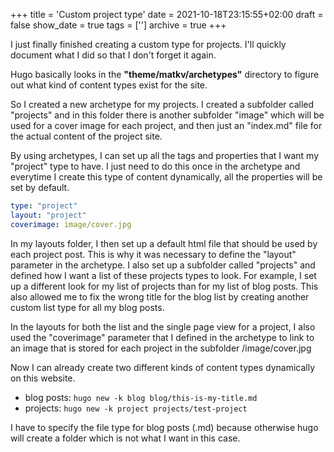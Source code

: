 +++
title = 'Custom project type'
date = 2021-10-18T23:15:55+02:00
draft = false
show_date = true
tags = ['']
archive = true
+++

I just finally finished creating a custom type for projects. I'll quickly document what I did so that I don't forget it again.

<!--more-->


Hugo basically looks in the **"theme/matkv/archetypes"** directory to figure out what kind of content types exist for the site.

So I created a new archetype for my projects. I created a subfolder called "projects" and in this folder there is another subfolder "image" which will be used for a cover image for each project, and then just an "index.md" file for the actual content of the project site.

By using archetypes, I can set up all the tags and properties that I want my "project" type to have. I just need to do this once in the archetype and everytime I create this type of content dynamically, all the properties will be set by default.

```yaml
type: "project"
layout: "project"
coverimage: image/cover.jpg
```

In my layouts folder, I then set up a default html file that should be used by each project post. This is why it was necessary to define the "layout" parameter in the archetype. I also set up a subfolder called "projects" and defined how I want a list of these projects types to look. For example, I set up a different look for my list of projects than for my list of blog posts. This also allowed me to fix the wrong title for the blog list by creating another custom list type for all my blog posts.

In the layouts for both the list and the single page view for a project, I also used the "coverimage" parameter that I defined in the archetype to link to an image that is stored for each project in the subfolder /image/cover.jpg

Now I can already create two different kinds of content types dynamically on this website.

* blog posts: ```hugo new -k blog blog/this-is-my-title.md```
* projects: ```hugo new -k project projects/test-project```

I have to specify the file type for blog posts (.md) because otherwise hugo will create a folder which is not what I want in this case.
